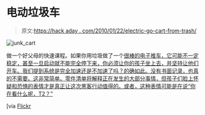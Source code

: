 # 电动垃圾车

> 原文:[https://hack aday . com/2010/01/22/electric-go-cart-from-trash/](https://hackaday.com/2010/01/22/electric-go-cart-from-trash/)

![](../Images/a30ef03d2a2abc742165f765dc3becd9.png "junk_cart")

做一个好父母的快速课程。如果你用垃圾做了一个[很棒的电子推车，它可能不一定稳定，甚至一旦启动就不能完全停下来，你必须让你的孩子坐上去，并坚持让他们开车。我们提到系统是完全加速还是不加速了吗？的确如此。没有书面记录，也真的不需要。这非常简单。零件清单将解释正在发生的大部分事情，但孩子们脸上怀疑和恐惧的表情才是真正让这次黑客行动值得的。或者，这种表情可能是在说“你在看什么呢，T2？”](http://www.hardhack.org.au/go_cart)

[via [Flickr](http://www.flickr.com/photos/hardhack/4091190555/in/pool-69453349@N00)